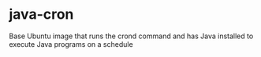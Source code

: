 # java-cron
Base Ubuntu image that runs the crond command and has Java installed to execute Java programs on a schedule
